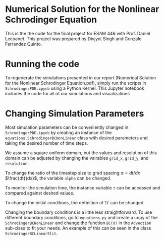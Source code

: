 # Numerical Solution for the Nonlinear Schrodinger Equation


This is the the code for the final project for ESAM 446 with Prof. Daniel Lecoanet. This project was prepared by Divjyot Singh and Gonzalo Ferrandez Quinto.

# Running the code

To regenerate the simulations presented in our report (Numerical Solution for the Nonlinear Schrodinger
Equation.pdf), simply run the scripts in `SchrodingerPDE.ipynb` using a Python Kernel. This Jupyter notebook includes the code for all of our simulations and visualizations

# Changing Simulation Parameters

Most simulation parameters can be conveniently changed in `SchrodingerPDE.ipynb` by creating an instance of the `equations.SchrodingerBCNonLinear` class with desired parameters and taking the desired number of time steps.

We assume a square uniform domain, but the values and resolution of this domain can be adjusted by changing the vairables `grid_x`, `grid_y`, and `resolution`.

To change the ratio of the timestep size to grad spacing $\alpha = dt/dx$ $\frac{dt}{dx}$, the variable `alpha` can be changed.

To monitor the simulation time, the instance variable `t` can be accessed and compared against desired values.

To change the initial conditions, the definition of `IC` can be changed.

Changing the boundary conditions is a little less straightforward. To use different boundary conditions, go to `equations.py` and create a copy of the `SchrodingerBCNonLinear` and change the function `BC(X)` in the `Advection` sub-class to fit your needs. An example of this can be seen in the class `SchrodingerBCLinearSlit`.
